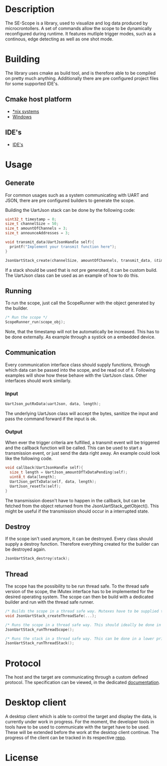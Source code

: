 # Description
The SE-Scope is a library, used to visualize and log data produced by microcrontollers. 
A set of commands allow the scope to be dynamically reconfigured during runtime.
It features mutliple trigger modes, such as a continous, edge detecting as well as one shot mode.
# Building
The library uses cmake as build tool, and is therefore able to be compiled on pretty much anything.
Additionally there are pre configured project files for some supported IDE's. 

## Cmake host platform
- [\*nix systems](https://bitbucket.org/sourceengineers/iot-scope-target/src/master/doc/build-nix.md)
- [Windows](https://bitbucket.org/sourceengineers/iot-scope-target/src/master/doc/build-windows.md)
## IDE's
- [IDE's](https://bitbucket.org/sourceengineers/iot-scope-target/src/master/doc/build-ide.md)
# Usage
## Generate
For common usages such as a system communicating with UART and JSON, there are pre configured 
builders to generate the scope. 

Building the UartJson stack can be done by the following code:
```c
uint32_t timestamp = 0;
size_t channelSize = 50;
size_t amountOfChannels = 3;
size_t announceAddresses = 3;

void transmit_data(UartJsonHandle self){
  printf("Implement your transmit function here");
}

JsonUartStack_create(channelSize, amountOfChannels, transmit_data, &timestamp, announceAddresses);
```
If a stack should be used that is not pre generated, it can be custom build.
The UartJson class can be used as an example of how to do this.
## Running
To run the scope, just call the ScopeRunner with the object generated by the builder.
```c
/* Run the scope */
ScopeRunner_run(scope_obj);
```
Note, that the timestamp will not be automatically be increased. This has to be done externally.
As example through a systick on a embedded device.
## Communication
Every communication interface class should supply functions, through which data can be passed into the scope, and be read out of it.
Following examples will show how these behave with the UartJson class. Other interfaces should work similarly.
### Input
```c
UartJson_putRxData(uartJson, data, length);
```
The underlying UartJson class will accept the bytes, sanitize the input and pass the command forward if the input is ok.
### Output
When ever the trigger criteria are fulfilled, a transmit event will be triggered and the callback function will be called. This can be used to start a transmission event, or just send the data right away.
An example could look like the following code.
```c
void callback(UartJsonHandle self){
  size_t length = UartJson_amountOfTxDataPending(self);
  uint8_t data[length];
  UartJson_getTxData(self, data, length);
  UartJson_resetTx(self);  
}
```
The transmission doesn't have to happen in the callback, but can be fetched from 
the object returned from the JsonUartStack_getObject(). This might be useful if the transmission should occur in a interrupted state.

## Destroy
If the scope isn't used anymore, it can be destroyed.
Every class should supply a destroy function. Therefore everything created for the builder can be destroyed again.
```c
JsonUartStack_destroy(stack);
```

## Thread
The scope has the possibility to be run thread safe.
To the thread safe version of the scope, the IMutex interface has to be implemented for the desired operating system.
The scope can then be build with a dedicated builder and run with the thread safe runner.

```c
/* Builds the scope in a thread safe way. Mutexes have to be supplied to this function. */
void JsonUartStack_createThreadSafe(...);

/* Runs the scope in a thread safe way. This should ideally be done in a high priority thread */
JsonUartStack_runThreadScope();

/* Runs the stack in a thread safe way. This can be done in a lower priority thread */
JsonUartStack_runThreadStack();
```
# Protocol
The host and the target are communicating through a custom defined protocol.
The specification can be viewed, in the dedicated [documentation](https://bitbucket.org/sourceengineers/iot-scope-doc/src/master/Protocol.md).
# Desktop client
A desktop client which is able to control the target and display the data, is currently under work in progress.
For the moment, the developer tools in tools have to be used to communicate with the target have to be used. These will be extended before the work at the desktop client continue.
The progress of the client can be tracked in its respective [repo](https://bitbucket.org/sourceengineers/iot-scope).
# License
